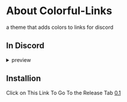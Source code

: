 # About Colorful-Links
a theme that adds colors to links for discord

## In Discord
<details id="Colorful-Links-details">
    <summary>preview</summary>

![Colorfull_links](https://user-images.githubusercontent.com/92543075/223362646-fe4ee19a-a0a6-42c7-abb9-870fb464785b.jpg)

</details>

## Installion
Click on This Link To Go To the Release Tab [0.1](https://github.com/bd2r/Colorfull-Links/releases)
